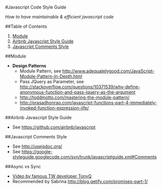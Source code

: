 #Javascript Code Style Guide

 *How to have maintainable & efficient javascript code*
 
##Table of Contents
  1. [Module](#module)
  2. [Airbnb Javascript Style Guide](#airbnb-javascript-style-guide)
  3. [Javascript Comments Style](#javascript-comments-style)
  
  
##Module
  - **Design Patterns**
    + Module Pattern, see http://www.adequatelygood.com/JavaScript-Module-Pattern-In-Depth.html
    + Pass JQuery as Parameter, see http://stackoverflow.com/questions/10371539/why-define-anonymous-function-and-pass-jquery-as-the-argument
    + http://toddmotto.com/mastering-the-module-pattern/
    + http://prasadhonrao.com/javascript-functions-part-4-immediately-invoked-function-expression-iife/

##Airbnb Javascript Style Guide
  - See https://github.com/airbnb/javascript

##Javascript Comments Style
  - See http://usejsdoc.org/ 
  - See https://google-styleguide.googlecode.com/svn/trunk/javascriptguide.xml#Comments

##Async vs Sync 
- [Video by famous TW developer TonyQ](https://www.youtube.com/watch?v=RK3BUVh_MKo)
- Recommended by Sabrina http://blog.getify.com/promises-part-1/
